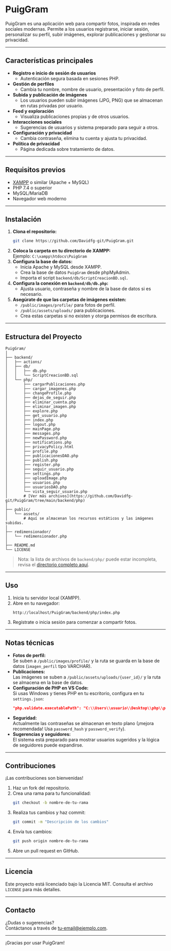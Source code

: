 # PuigGram

PuigGram es una aplicación web para compartir fotos, inspirada en redes sociales modernas. Permite a los usuarios registrarse, iniciar sesión, personalizar su perfil, subir imágenes, explorar publicaciones y gestionar su privacidad.

---

## Características principales

- **Registro e inicio de sesión de usuarios**
  - Autenticación segura basada en sesiones PHP.
- **Gestión de perfiles**
  - Cambia tu nombre, nombre de usuario, presentación y foto de perfil.
- **Subida y publicación de imágenes**
  - Los usuarios pueden subir imágenes (JPG, PNG) que se almacenan en rutas privadas por usuario.
- **Feed y exploración**
  - Visualiza publicaciones propias y de otros usuarios.
- **Interacciones sociales**
  - Sugerencias de usuarios y sistema preparado para seguir a otros.
- **Configuración y privacidad**
  - Cambia contraseña, elimina tu cuenta y ajusta tu privacidad.
- **Política de privacidad**
  - Página dedicada sobre tratamiento de datos.

---

## Requisitos previos

- [XAMPP](https://www.apachefriends.org/) o similar (Apache + MySQL)
- PHP 7.4 o superior
- MySQL/MariaDB
- Navegador web moderno

---

## Instalación

1. **Clona el repositorio:**
    ```bash
    git clone https://github.com/Davidfg-git/PuigGram.git
    ```
2. **Coloca la carpeta en tu directorio de XAMPP:**  
   Ejemplo: `C:\xampp\htdocs\PuigGram`
3. **Configura la base de datos:**
    - Inicia Apache y MySQL desde XAMPP.
    - Crea la base de datos `PuigGram` desde phpMyAdmin.
    - Importa el script `backend/db/ScriptCreacionBD.sql`.
4. **Configura la conexión en `backend/db/db.php`:**
    - Ajusta usuario, contraseña y nombre de la base de datos si es necesario.
5. **Asegúrate de que las carpetas de imágenes existen:**
    - `/public/images/profile/` para fotos de perfil.
    - `/public/assets/uploads/` para publicaciones.
    - Crea estas carpetas si no existen y otorga permisos de escritura.

---

## Estructura del Proyecto

```
PuigGram/
│
├── backend/
│   ├── actions/
│   ├── db/
│   │   ├── db.php
│   │   └── ScriptCreacionBD.sql
│   └── php/
│       ├── cargarPublicaciones.php
│       ├── cargar_imagenes.php
│       ├── changeProfile.php
│       ├── dejas_de_seguir.php
│       ├── eliminar_cuenta.php
│       ├── eliminar_imagen.php
│       ├── explore.php
│       ├── get_usuario.php
│       ├── index.php
│       ├── logout.php
│       ├── mainPage.php
│       ├── messages.php
│       ├── newPassword.php
│       ├── notifications.php
│       ├── privacyPolicy.html
│       ├── profile.php
│       ├── publicacionesDAO.php
│       ├── publish.php
│       ├── register.php
│       ├── seguir_usuario.php
│       ├── settings.php
│       ├── uploadImage.php
│       ├── usuarios.php
│       ├── usuariosDAO.php
│       └── vista_seguir_usuario.php
│       # [Ver más archivos](https://github.com/Davidfg-git/PuigGram/tree/main/backend/php)
│
├── public/
│   └── assets/
│       # Aquí se almacenan los recursos estáticos y las imágenes subidas.
│
├── redimensionador/
│   └── redimensionador.php
│
├── README.md
└── LICENSE
```
> Nota: la lista de archivos de `backend/php/` puede estar incompleta, revisa el [directorio completo aquí](https://github.com/Davidfg-git/PuigGram/tree/main/backend/php).

---

## Uso

1. Inicia tu servidor local (XAMPP).
2. Abre en tu navegador:
   ```
   http://localhost/PuigGram/backend/php/index.php
   ```
3. Regístrate o inicia sesión para comenzar a compartir fotos.

---

## Notas técnicas

- **Fotos de perfil:**  
  Se suben a `/public/images/profile/` y la ruta se guarda en la base de datos (`imagen_perfil` tipo VARCHAR).
- **Publicaciones:**  
  Las imágenes se suben a `/public/assets/uploads/{user_id}/` y la ruta se almacena en la base de datos.
- **Configuración de PHP en VS Code:**  
  Si usas Windows y tienes PHP en tu escritorio, configura en tu `settings.json`:
  ```json
  "php.validate.executablePath": "C:\\Users\\usuario\\Desktop\\php\\php.exe"
  ```
- **Seguridad:**  
  Actualmente las contraseñas se almacenan en texto plano (¡mejora recomendada! Usa `password_hash` y `password_verify`).
- **Sugerencias y seguidores:**  
  El sistema está preparado para mostrar usuarios sugeridos y la lógica de seguidores puede expandirse.

---

## Contribuciones

¡Las contribuciones son bienvenidas!  
1. Haz un fork del repositorio.
2. Crea una rama para tu funcionalidad:
    ```bash
    git checkout -b nombre-de-tu-rama
    ```
3. Realiza tus cambios y haz commit:
    ```bash
    git commit -m "Descripción de los cambios"
    ```
4. Envía tus cambios:
    ```bash
    git push origin nombre-de-tu-rama
    ```
5. Abre un pull request en GitHub.

---

## Licencia

Este proyecto está licenciado bajo la Licencia MIT. Consulta el archivo `LICENSE` para más detalles.

---

## Contacto

¿Dudas o sugerencias?  
Contáctanos a través de [tu-email@ejemplo.com](mailto:tu-email@ejemplo.com).

---

¡Gracias por usar PuigGram!
